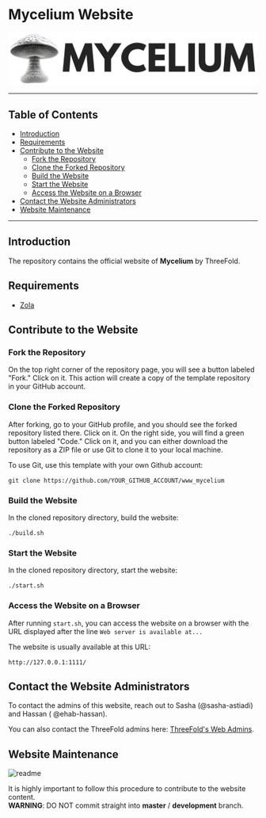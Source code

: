 <h1> Mycelium Website </h1>

![](./static/images/logo.png)

***

<h2> Table of Contents </h2>

- [Introduction](#introduction)
- [Requirements](#requirements)
- [Contribute to the Website](#contribute-to-the-website)
  - [Fork the Repository](#fork-the-repository)
  - [Clone the Forked Repository](#clone-the-forked-repository)
  - [Build the Website](#build-the-website)
  - [Start the Website](#start-the-website)
  - [Access the Website on a Browser](#access-the-website-on-a-browser)
- [Contact the Website Administrators](#contact-the-website-administrators)
- [Website Maintenance](#website-maintenance)

***

## Introduction

The repository contains the official website of **Mycelium** by ThreeFold.

## Requirements

- [Zola](https://www.getzola.org/documentation/getting-started/installation/)

## Contribute to the Website

### Fork the Repository

On the top right corner of the repository page, you will see a button labeled "Fork." Click on it. This action will create a copy of the template repository in your GitHub account.

### Clone the Forked Repository

After forking, go to your GitHub profile, and you should see the forked repository listed there. Click on it. On the right side, you will find a green button labeled "Code." Click on it, and you can either download the repository as a ZIP file or use Git to clone it to your local machine.

To use Git, use this template with your own Github account:

```
git clone https://github.com/YOUR_GITHUB_ACCOUNT/www_mycelium
```

### Build the Website

In the cloned repository directory, build the website:

```
./build.sh
```

### Start the Website

In the cloned repository directory, start the website:

```
./start.sh
```

### Access the Website on a Browser

After running `start.sh`, you can access the website on a browser with the URL displayed after the line `Web server is available at...`  

The website is usually available at this URL:

```
http://127.0.0.1:1111/
```

## Contact the Website Administrators

To contact the admins of this website, reach out to Sasha (@sasha-astiadi) and Hassan ( @ehab-hassan).

You can also contact the ThreeFold admins here:
[ThreeFold's Web Admins](https://github.com/orgs/threefoldfoundation/teams/team_web_admin).

## Website Maintenance

![readme](https://user-images.githubusercontent.com/43240801/236867088-56c95abd-510c-4202-b0c5-317cdfb75cb3.png)

It is highly important to follow this procedure to contribute to the website content. <br>
__WARNING__: DO NOT commit straight into __master__ / __development__ branch.